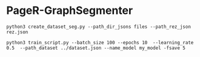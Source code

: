 # PageR-GraphSegmenter
```
python3 create_dataset_seg.py --path_dir_jsons files --path_rez_json rez.json
```

```
python3 train_script.py --batch_size 100 --epochs 10  --learning_rate 0.5  --path_dataset ../dataset.json --name_model my_model -fsave 5
```